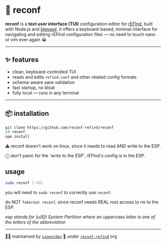 # 🔧 reconf

**reconf** is a **text user interface (TUI)** configuration editor for [rEFInd](https://www.rodsbooks.com/refind/), built with Node.js and [blessed](https://github.com/chjj/blessed). it offers a keyboard-based, minimal interface for navigating and editing rEFInd configuration files — no need to touch nano or vim ever again 😭

---

## ✨ features

- clean, keyboard-controlled TUI
- reads and edits `refind.conf` and other related config formats
- schema-aware save validation
- fast startup, no bloat
- fully local — runs in any terminal

---

## 📦 installation

```bash
git clone https://github.com/reconf-refind/reconf
cd reconf
npm install
```

⚠️ reconf doesn't work on linux, since it needs to read AND write to the ESP.

ⓘ  don't panic for the 'write to the ESP', rEFInd's config is in the ESP.

## usage

```bash
sudo reconf [-Vd]
```

   you will need to `sudo reconf` to correctly use `reconf`.

   do NOT `fakeroot reconf`, since reconf needs REAL root access to rw to the ESP.

*esp stands for (u)Efi System Partition   where an uppercase letter is one of the letters of the abbreviation*

---

🧑‍💻 maintained by [`isoextdev`](https://github.com/isoextdev)
🏢 under [`reconf-refind`](https://github.com/reconf-refind) org
